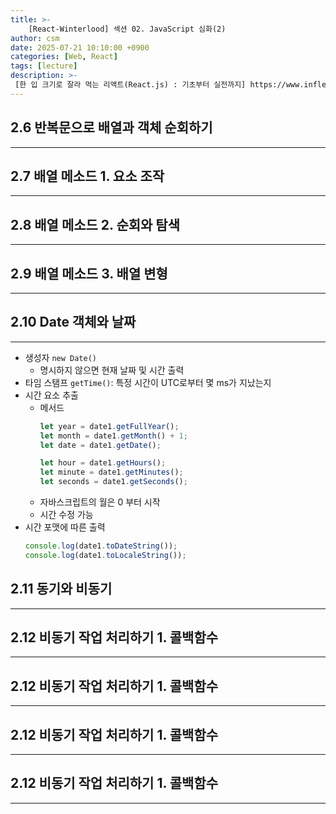 ```yaml
---
title: >-
    [React-Winterlood] 섹션 02. JavaScript 심화(2)
author: csm
date: 2025-07-21 10:10:00 +0900
categories: [Web, React]
tags: [lecture]
description: >-
 [한 입 크기로 잘라 먹는 리액트(React.js) : 기초부터 실전까지] https://www.inflearn.com/course/%ED%95%9C%EC%9E%85-%EB%A6%AC%EC%95%A1%ED%8A%B8
---
```


## 2.6 반복문으로 배열과 객체 순회하기
---

## 2.7 배열 메소드 1. 요소 조작
---

## 2.8 배열 메소드 2. 순회와 탐색
---

## 2.9 배열 메소드 3. 배열 변형
---


## 2.10 Date 객체와 날짜
---
- 생성자 `new Date()`
    - 명시하지 않으면 현재 날짜 및 시간 출력
- 타임 스탬프 `getTime()`: 특정 시간이 UTC로부터 몇 ms가 지났는지 
- 시간 요소 추출
    - 메서드
        ```js
        let year = date1.getFullYear();
        let month = date1.getMonth() + 1;
        let date = date1.getDate();

        let hour = date1.getHours();
        let minute = date1.getMinutes();
        let seconds = date1.getSeconds();
        ```
    - 자바스크립트의 월은 0 부터 시작
    - 시간 수정 가능
- 시간 포맷에 따른 출력
    ```js
    console.log(date1.toDateString());
    console.log(date1.toLocaleString());
    ```
    

## 2.11 동기와 비동기
---

## 2.12 비동기 작업 처리하기 1. 콜백함수
---

## 2.12 비동기 작업 처리하기 1. 콜백함수
---

## 2.12 비동기 작업 처리하기 1. 콜백함수
---

## 2.12 비동기 작업 처리하기 1. 콜백함수
---
